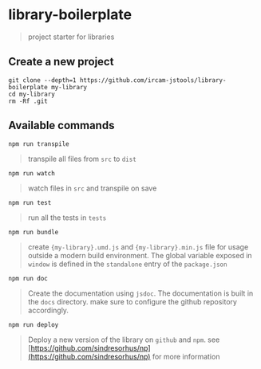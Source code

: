 # library-boilerplate

> project starter for libraries

## Create a new project

```
git clone --depth=1 https://github.com/ircam-jstools/library-boilerplate my-library
cd my-library
rm -Rf .git
```

## Available commands

```
npm run transpile
```

> transpile all files from `src` to `dist`

```
npm run watch
```

> watch files in `src` and transpile on save

```
npm run test
```

> run all the tests in `tests`

```
npm run bundle
```

> create `{my-library}.umd.js` and `{my-library}.min.js` file for usage
> outside a modern build environment.
> The global variable exposed in `window` is defined in the `standalone` entry 
> of the `package.json`

```
npm run doc
```

> Create the documentation using `jsdoc`. The documentation is built in the 
> `docs` directory. make sure to configure the github repository accordingly.

```
npm run deploy
```

> Deploy a new version of the library on `github` and `npm`. see [https://github.com/sindresorhus/np](https://github.com/sindresorhus/np) for more information

